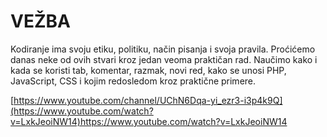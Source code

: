 # VEŽBA

Kodiranje ima svoju etiku, politiku, način pisanja i svoja pravila. Proćićemo danas neke od ovih stvari kroz jedan veoma praktičan rad. Naučimo kako i kada se koristi tab, komentar, razmak, novi red, kako se unosi PHP, JavaScript, CSS i kojim redosledom kroz praktične primere.

[https://www.youtube.com/channel/UChN6Dqa-yi_ezr3-i3p4k9Q](https://www.youtube.com/watch?v=LxkJeoiNW14)https://www.youtube.com/watch?v=LxkJeoiNW14

